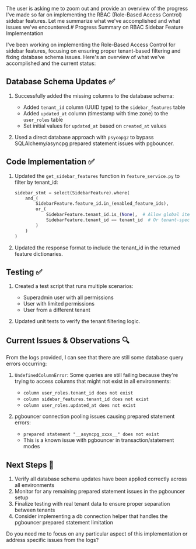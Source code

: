 <think>The user is asking me to zoom out and provide an overview of the progress I've made so far on implementing the RBAC (Role-Based Access Control) sidebar features. Let me summarize what we've accomplished and what issues we've encountered.</think># Progress Summary on RBAC Sidebar Feature Implementation

I've been working on implementing the Role-Based Access Control for sidebar features, focusing on ensuring proper tenant-based filtering and fixing database schema issues. Here's an overview of what we've accomplished and the current status:

## Database Schema Updates ✅

1. Successfully added the missing columns to the database schema:

   - Added `tenant_id` column (UUID type) to the `sidebar_features` table
   - Added `updated_at` column (timestamp with time zone) to the `user_roles` table
   - Set initial values for `updated_at` based on `created_at` values

2. Used a direct database approach with `psycopg2` to bypass SQLAlchemy/asyncpg prepared statement issues with pgbouncer.

## Code Implementation ✅

1. Updated the `get_sidebar_features` function in `feature_service.py` to filter by tenant_id:

   ```python
   sidebar_stmt = select(SidebarFeature).where(
       and_(
           SidebarFeature.feature_id.in_(enabled_feature_ids),
           or_(
               SidebarFeature.tenant_id.is_(None),  # Allow global items
               SidebarFeature.tenant_id == tenant_id  # Or tenant-specific items
           )
       )
   )
   ```

2. Updated the response format to include the tenant_id in the returned feature dictionaries.

## Testing ✅

1. Created a test script that runs multiple scenarios:

   - Superadmin user with all permissions
   - User with limited permissions
   - User from a different tenant

2. Updated unit tests to verify the tenant filtering logic.

## Current Issues & Observations 🔍

From the logs provided, I can see that there are still some database query errors occurring:

1. `UndefinedColumnError`: Some queries are still failing because they're trying to access columns that might not exist in all environments:

   - `column user_roles.tenant_id does not exist`
   - `column sidebar_features.tenant_id does not exist`
   - `column user_roles.updated_at does not exist`

2. pgbouncer connection pooling issues causing prepared statement errors:
   - `prepared statement "__asyncpg_xxxx__" does not exist`
   - This is a known issue with pgbouncer in transaction/statement modes

## Next Steps 🚀

1. Verify all database schema updates have been applied correctly across all environments
2. Monitor for any remaining prepared statement issues in the pgbouncer setup
3. Finalize testing with real tenant data to ensure proper separation between tenants
4. Consider implementing a db connection helper that handles the pgbouncer prepared statement limitation

Do you need me to focus on any particular aspect of this implementation or address specific issues from the logs?
